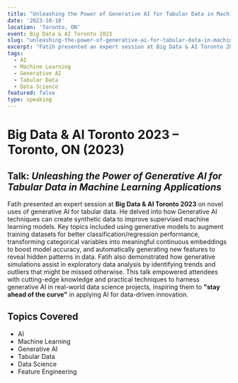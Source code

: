 ```yaml
---
title: "Unleashing the Power of Generative AI for Tabular Data in Machine Learning Applications"
date: '2023-10-18'
location: 'Toronto, ON'
event: Big Data & AI Toronto 2023
slug: "unleashing-the-power-of-generative-ai-for-tabular-data-in-machine-learning-applications-2023-10"
excerpt: "Fatih presented an expert session at Big Data & AI Toronto 2023 on novel uses of generative AI for tabular data, demonstrating how generative models can be used to improve supervised machine learning through synthetic data generation and feature enrichment."
tags:
  - AI
  - Machine Learning
  - Generative AI
  - Tabular Data
  - Data Science
featured: false
type: speaking
---
```


# Big Data & AI Toronto 2023 – Toronto, ON (2023)

## Talk: *Unleashing the Power of Generative AI for Tabular Data in Machine Learning Applications*

Fatih presented an expert session at **Big Data & AI Toronto 2023** on novel uses of generative AI for tabular data. He delved into how Generative AI techniques can create synthetic data to improve supervised machine learning models. Key topics included using generative models to augment training datasets for better classification/regression performance, transforming categorical variables into meaningful continuous embeddings to boost model accuracy, and automatically generating new features to reveal hidden patterns in data. Fatih also demonstrated how generative simulations assist in exploratory data analysis by identifying trends and outliers that might be missed otherwise. This talk empowered attendees with cutting-edge knowledge and practical techniques to harness generative AI in real-world data science projects, inspiring them to **"stay ahead of the curve"** in applying AI for data-driven innovation.

## Topics Covered

- AI
- Machine Learning
- Generative AI
- Tabular Data
- Data Science
- Feature Engineering
